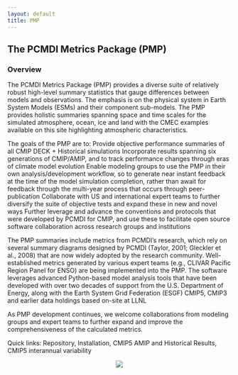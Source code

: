 ```yaml
---
layout: default
title: PMP
---
```


## The PCMDI Metrics Package (PMP)

### Overview

The PCMDI Metrics Package (PMP) provides a diverse suite of relatively robust high-level summary statistics that gauge differences between models and observations. The emphasis is on the physical system in Earth System Models (ESMs) and their component sub-models. The PMP provides holistic summaries spanning space and time scales for the simulated atmosphere, ocean, ice and land with the CMEC examples available on this site highlighting atmospheric characteristics.

The goals of the PMP are to:
Provide objective performance summaries of all CMIP DECK + Historical simulations
Incorporate results spanning six generations of CMIP/AMIP, and to track performance changes through eras of climate model evolution
Enable modeling groups to use the PMP in their own analysis/development workflow, so to generate near instant feedback at the time of the model simulation completion, rather than await for feedback through the multi-year process that occurs through peer- publication
Collaborate with US and international expert teams to further diversify the suite of objective tests and expand these in new and novel ways
Further leverage and advance the conventions and protocols that were developed by PCMDI for CMIP, and use these to facilitate open source software collaboration across research groups and institutions
 
The PMP summaries include metrics from PCMDI’s research, which rely on several summary diagrams designed by PCMDI (Taylor, 2001; Gleckler et al., 2008) that are now widely adopted by the research community.  Well-established metrics generated by various expert teams (e.g., CLIVAR Pacific Region Panel for ENSO) are being implemented into the PMP. The software leverages advanced Python-based model analysis tools that have been developed with over two decades of support from the U.S. Department of Energy, along with the Earth System Grid Federation (ESGF) CMIP5, CMIP3 and earlier data holdings based on-site at LLNL

As PMP development continues, we welcome collaborations from modeling groups and expert teams to further expand and improve the comprehensiveness of the calculated metrics.

Quick links: Repository, Installation, CMIP5 AMIP and Historical Results, CMIP5 interannual variability

</p>
<center>
<a border="0" href="pmp.html"><img src="{{site.baseurl}}/assets/images/PMP_EOS.tiff"></a>
</center>
<br>

